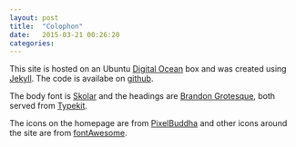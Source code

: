 ```yaml
---
layout: post
title:  "Colophon"
date:   2015-03-21 00:26:20
categories:  
---
```


This site is hosted on an Ubuntu <a href="https://www.digitalocean.com/?refcode=81ec72b104b3">Digital Ocean</a> box and was created using <a href="//jekyllrb.com/">Jekyll</a>. The code is availabe on <a href="http://github.com/matthewlyle/process-yellow">github</a>.

The body font is <a href="//www.rosettatype.com/Skolar">Skolar</a> and the headings are <a href="http://www.hvdfonts.com/">Brandon Grotesque</a>, both served from <a href="//typekit.com/">Typekit</a>.

The icons on the homepage are from <a href="//tympanus.net/codrops/2014/10/27/freebie-ballicons-2-vol-2/">PixelBuddha</a> and other icons around the site are from <a href="http://fortawesome.github.io/Font-Awesome/">fontAwesome</a>. 



